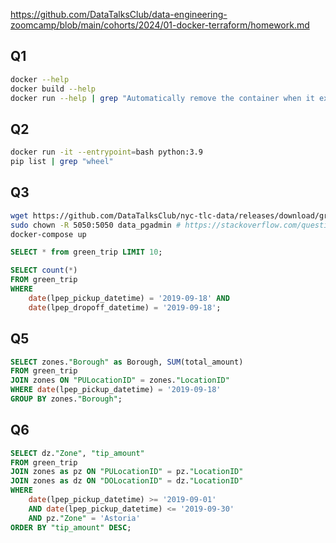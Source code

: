 https://github.com/DataTalksClub/data-engineering-zoomcamp/blob/main/cohorts/2024/01-docker-terraform/homework.md

## Q1

```bash
docker --help
docker build --help
docker run --help | grep "Automatically remove the container when it exits"
```

## Q2

```bash
docker run -it --entrypoint=bash python:3.9
pip list | grep "wheel"
```

## Q3

```bash
wget https://github.com/DataTalksClub/nyc-tlc-data/releases/download/green/green_tripdata_2019-09.csv.gz
sudo chown -R 5050:5050 data_pgadmin # https://stackoverflow.com/questions/64781245/permission-denied-var-lib-pgadmin-sessions-in-docker
docker-compose up
```

```sql
SELECT * from green_trip LIMIT 10;

SELECT count(*)
FROM green_trip 
WHERE 
	date(lpep_pickup_datetime) = '2019-09-18' AND 
	date(lpep_dropoff_datetime) = '2019-09-18';
```

## Q5

```sql
SELECT zones."Borough" as Borough, SUM(total_amount)
FROM green_trip 
JOIN zones ON "PULocationID" = zones."LocationID"
WHERE date(lpep_pickup_datetime) = '2019-09-18'
GROUP BY zones."Borough";
```

## Q6
```sql
SELECT dz."Zone", "tip_amount"
FROM green_trip 
JOIN zones as pz ON "PULocationID" = pz."LocationID"
JOIN zones as dz ON "DOLocationID" = dz."LocationID"
WHERE 
	date(lpep_pickup_datetime) >= '2019-09-01' 
	AND date(lpep_pickup_datetime) <= '2019-09-30'
	AND pz."Zone" = 'Astoria'
ORDER BY "tip_amount" DESC;
```